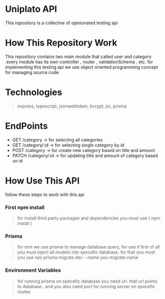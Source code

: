 # Uniplato API

This repository is a collective of opinionated testing api

# How This Repository Work

This repository contains two main module that called user and category .every module has its own controller , router , validationSchema , etc. for implementing this testing api we use object oriented programming concept for managing source code

# Technologies

> express,
> typescript,
> jsonwebtoken,
> bcrypt,
> joi,
> prisma

# EndPoints
- GET /category -> for selecting all categories
- GET /category/:id -> for selecting single category by id
- POST /category -> for create new category based on title and amount
- PATCH /category/:id -> for updating title and amount of category based on id

# How Use This API

follow these steps to work with this api

### First npm install

> for install third party packages and dependencies you must use ( npm install )

### Prisma

> for orm we use prisma to manage database query, for use it first of all you must inject all models into specefic database. for that you must you use npx prisma migrate dev --name you-migrate-name

### Environment Variables

> for running prisma on specefic database you need url. that url points to database . and you also need port for running server on specefic routes
